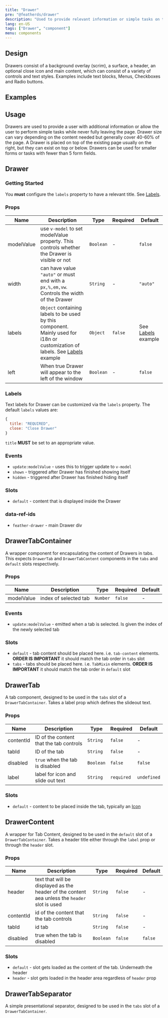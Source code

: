 ```yaml
---
title: "Drawer"
pre: "@featherds/drawer"
description: "Used to provide relevant information or simple tasks on top of one or more pages in an application."
lang: en-US
tags: ["Drawer", "component"]
menu: components
---
```


## Design

Drawers consist of a background overlay (scrim), a surface, a header, an optional close icon and main content, which can consist of a variety of controls and text styles. Examples include text blocks, Menus, Checkboxes and Radio buttons.

## Examples

<ClientOnly>
<Drawer-Examples />
</ClientOnly>

## Usage

Drawers are used to provide a user with additional information or allow the user to perform simple tasks while never fully leaving the page. Drawer size can vary depending on the content needed but generally cover 40-60% of the page. A Drawer is placed on top of the existing page usually on the right, but they can exist on top or below. Drawers can be used for smaller forms or tasks with fewer than 5 form fields.

## Drawer

### Getting Started

You **must** configure the `labels` property to have a relevant title. See [Labels](#labels).

### Props

| Name       | Description                                                                                                                             | Type      | Required | Default                       |
| ---------- | --------------------------------------------------------------------------------------------------------------------------------------- | --------- | -------- | ----------------------------- |
| modelValue | use `v-model` to set modelValue property. This controls whether the Drawer is visible or not                                            | `Boolean` | -        | `false`                       |
| width      | can have value `"auto"` or must end with a `px,%,em,vw`. Controls the width of the Drawer                                               | `String`  | -        | `"auto"`                      |
| labels     | `Object` containing labels to be used by this component. Mainly used for i18n or customization of labels. See [Labels](#labels) example | `Object`  | `false`  | See [Labels](#labels) example |
| left       | When true Drawer will appear to the left of the window                                                                                  | `Boolean` | -        | `false`                       |

### Labels

Text labels for Drawer can be customized via the `labels` property. The default `labels` values are:

```js
{
  title: "REQUIRED",
  close: "Close Drawer"
}
```

`title` **MUST** be set to an appropriate value.

### Events

- `update:modelValue` - uses this to trigger update to `v-model`
- `shown` - triggered after Drawer has finished showing itself
- `hidden` - triggered after Drawer has finished hiding itself

### Slots

- `default` - content that is displayed inside the Drawer

### data-ref-ids

- `feather-drawer` - main Drawer div

## DrawerTabContainer

A wrapper component for encapsulating the content of Drawers in tabs. This expects `DrawerTab` and `DrawerTabContent` components in the `tabs` and `default` slots respectively.

### Props

| Name       | Description           | Type     | Required | Default |
| ---------- | --------------------- | -------- | -------- | ------- |
| modelValue | index of selected tab | `Number` | `false`  | -       |

### Events

- `update:modelValue` - emitted when a tab is selected. Is given the index of the newly selected tab

### Slots

- `default` - tab content should be placed here. i.e. `tab-content` elements. **ORDER IS IMPORTANT** it should match the tab order in `tabs` slot
- `tabs` - tabs should be placed here. i.e. `TabMixin` elements. **ORDER IS IMPORTANT** it should match the tab order in `default` slot

## DrawerTab

A tab component, designed to be used in the `tabs` slot of a `DrawerTabContainer`. Takes a label prop which defines the slideout text.

### Props

| Name      | Description                             | Type      | Required   | Default     |
| --------- | --------------------------------------- | --------- | ---------- | ----------- |
| contentId | ID of the content that the tab controls | `String`  | `false`    | -           |
| tabId     | ID of the tab                           | `String`  | `false`    | -           |
| disabled  | `true` when the tab is disabled         | `Boolean` | `false`    | `false`     |
| label     | label for icon and slide out text       | `String`  | `required` | `undefined` |

### Slots

- `default` - content to be placed inside the tab, typically an [Icon](/Components/Icon)

## DrawerContent

A wrapper for Tab Content, designed to be used in the `default` slot of a `DrawerTabContainer`. Takes a header title either through the `label` prop or through the `header` slot.

### Props

| Name      | Description                                                                                   | Type      | Required | Default |
| --------- | --------------------------------------------------------------------------------------------- | --------- | -------- | ------- |
| header    | text that will be displayed as the header of the content aea unless the `header` slot is used | `String`  | `false`  | -       |
| contentId | id of the content that the tab controls                                                       | `String`  | `false`  | -       |
| tabId     | id tab                                                                                        | `String`  | `false`  | -       |
| disabled  | true when the tab is disabled                                                                 | `Boolean` | `false`  | `false` |

### Slots

- `default` - slot gets loaded as the content of the tab. Underneath the header
- `header` - slot gets loaded in the header area regardless of `header` prop

## DrawerTabSeparator

A simple presentational separator, designed to be used in the `tabs` slot of a `DrawerTabContainer`.
